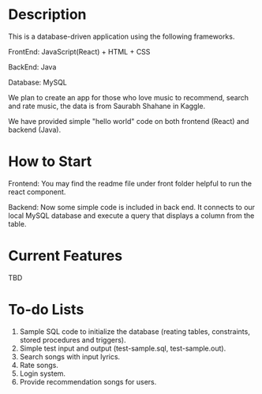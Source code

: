 # Description
This is a database-driven application using the following frameworks.

FrontEnd: JavaScript(React) + HTML + CSS

BackEnd: Java

Database: MySQL

We plan to create an app for those who love music to recommend, search and rate music, the data is from Saurabh Shahane in Kaggle.

We have provided simple "hello world" code on both frontend (React) and backend (Java).


# How to Start

Frontend: You may find the readme file under front folder helpful to run the react component.

Backend: Now some simple code is included in back end. It connects to our local MySQL database and execute a query that displays a column from the table.

# Current Features
TBD

# To-do Lists
1. Sample SQL code to initialize the database (reating tables, constraints, stored procedures and triggers).
2. Simple test input and output (test-sample.sql, test-sample.out).
3. Search songs with input lyrics.
4. Rate songs.
5. Login system.
6. Provide recommendation songs for users.
